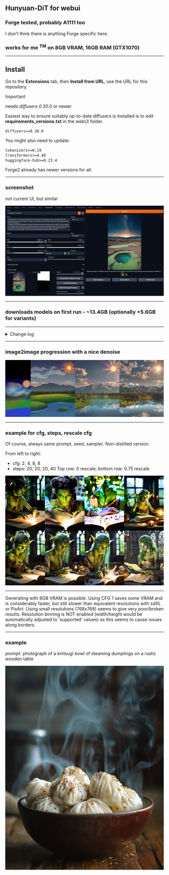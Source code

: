 ## Hunyuan-DiT for webui ##
### Forge tested, probably A1111 too ###
I don't think there is anything Forge specific here.
### works for me <sup>TM</sup> on 8GB VRAM, 16GB RAM (GTX1070) ###

---
## Install ##
Go to the **Extensions** tab, then **Install from URL**, use the URL for this repository.
>[!IMPORTANT]
> needs *diffusers 0.30.0* or newer

Easiest way to ensure suitably up-to-date diffusers is installed is to edit **requirements_versions.txt** in the webUI folder.
```
diffusers>=0.30.0
```
You might also need to update:
```
tokenizers>=0.19
transformers>=4.40
huggingface-hub>=0.23.4
```

Forge2 already has newer versions for all.

---
### screenshot ###
not current UI, but similar

![](screenshot.png "UI screenshot")


---
### downloads models on first run - ~13.4GB (optionally +5.6GB for variants) ###


---
<details>
<summary>Change log</summary>

#### ??/08/2024 ####
* adjustments for Gradio4

#### 07/08/2024 ####
* diffusers 0.30.0 finally released, so now we have:
	* v1.2 of HunyuanDiT (distilled variant as default)
	* controlnet - will fit into 8GB VRAM (actually ~7GB), but you'd best not be doing much else at the same time. If inference becomes very slow or fails, you've run out of VRAM. Control images must be preprocessed, you can use controlnet in the main txt2img tab for this.
	* whatever else I added/fixed/broke in the meantime

#### 27/07/2024 ####
* added drawing of masks for image to image. Load/copy the source image into the mask, to use as a template.
* added option to keep models loaded

#### 24/07/2024 ####
* added SuperPrompt button (ꌗ) to rewrite simple prompts with more detail. This **overwrites** the prompt. Read about SuperPrompt [here](https://brianfitzgerald.xyz/prompt-augmentation). Credit to BrianFitzgerald for the model. (all my alternate model extensions are updated to use this; the model is loaded to a shared location so there's no wasted memory due to duplicates.)

#### 10/07/2024 ####
* improved yesterday's effort. More compatibility, multi-line, etc.

#### 09/07/2024 ####
* some code cleanups
* added prompt parsing to automatically fill in details like seed, steps, etc.

#### 05/07/2024 ####
* added guidance cut off control: switch to CFG 1.0 after some steps for faster generation. The earlier the switch, the more effect on quality. A late switch might not hurt quality at all.

#### 04/07/2024 ####
* added toggle button to center the latents during inference. This is something that can be very effective with sd1.5 and sdXL (but not sd3). Tends to change the results significantly with HYdit, but doesn't break them, so it's included for experimentation.

#### 03/07/2024 ####
* added quickset for image resolution, included sizes are the recommended ones (and would be enforced if resolution binning were enabled, which it isn't).
* tweaked Florence-2: model now runs on GPU so is faster.

#### 02/07/2024 ####
* cleaner handling for batch after understanding the code a bit better - why repeat over the second dimension, then take use a view to get the right shape, when it is easier to just repeat over the first dimension? Other diffusers pipelines do it too.
* fixed image to image: changed method of added noise when I added masking, which was an error.
* removed **Euler** and **Euler A** samplers as they seem very bad.

#### 01/07/2024 ####
* fix for batch, tested with diffusers versions 0.29.1 and 0.29.2. On my low-end hardware, this takes *n* times longer to generate, up to the point where it starts hitting shared memory, then it gets *really* slow.
* model selection now via dropdown, in preparation for v1.2 (not much information yet, needs a code update, so still have v1.1 as default)
* (controlnet: waiting for diffusers update)

#### 29/06/2024 ####
* added lora support, Tencent original form (with strength control) and pre-converted diffusers form (ignores strength control). Of course, there are already alternate form loras available which I can't load. Some sort of conversion script may be possible. Generation will end early, with a console message, for those loras.
* mask for image to image

#### 25/06/2024 ####
* added option to caption using Florence-2, in image to image section. 'P' button toggles overwriting prompt, results always written to console.
* minor code improvements

#### 17/06/2024 ####
* minor addition to save noise colour settings to infotext

#### 16/06/2024 ####
* added v1.1. Enabled by default, but optional by using the obvious button. I think only the transformer has changed, so 5.64GB extra download (same for Distilled, if used). From brief tests, it does seem to be a step-up.
* option to not use T5 text encoder
* settings to colourize the initial noise. This offers some extra control over the output and is near-enough free. Leave strength at 0.0 to bypass it.
* experimental double prompting - subprompts for each text encoder. Split prompts with '|', first subprompt for CLIP, second for T5. If not used: same prompt sent to both, same as previous behaviour.

#### 12/06/2024 ####
* code cleanup, handles the text encoders manually, better for VRAM usage. In good conditions, no speed up; but bad conditions are harder to hit.
* moved styles to unique file

#### 08/06/2024 ####
* added support for the distilled version, which is better when using fewer steps. I download only the distilled transformer, so the cost is ~5.6GB rather than another 13GB. Toggle the D icon, top-right of left column: lit up means using the distilled version. Downloaded on demand, cached locally. Should this be new default?

#### 07/06/2024 ####
* !! don't apply i2i denoise strength when not doing i2i, late night me forgot to copy that over from the PixArt implementation
* enabled guidance rescale for testing. It's good, very similar method used in my cfgFade extension.

#### 05/06/2024 ####
* reduced VRAM, no longer flirting with shared memory
* caching of prompt embeds to avoid text encoder processing if prompt and negative not changed
* img2img, same method as used with PixArt

#### 04/06/2024 ####
Initial release, dips into shared memory too easily. K icon (top-right of left column) toggles use of Karras sigmas for the samplers. Seemed useful with PixArt + Cascade, so why not here?
</details>

---
### image2image progression with a nice denoise ###

![](i2i.png "image2image sequence")

---
### example for cfg, steps, rescale cfg ###
Of course, always same prompt, seed, sampler. Non-distilled version.

From left to right:
* cfg: 2, 4, 8, 8
* steps: 20, 20, 20, 40
Top row: 0 rescale; bottom row: 0.75 rescale

![](rescale.png "rescale CFG sequence")

---
Generating with 8GB VRAM is possible. Using CFG 1 saves some VRAM and is considerably faster, but still slower than equivalent resolutions with sdXL or PixArt. Using small resolutions (768x768) seems to give very poor/broken results. Resolution binning is NOT enabled (width/height would be automatically adjusted to 'supported' values) as this seems to cause issues along borders.

---

### example ###
prompt: photograph of a kintsugi bowl of steaming dumplings on a rustic wooden table

![](example.png "896x1152, SA-solver, 20 steps, CFG 1")
